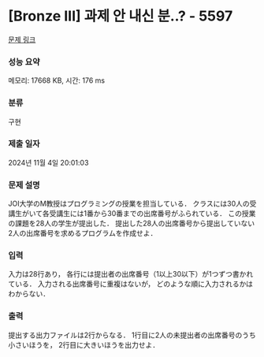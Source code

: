 # [Bronze III] 과제 안 내신 분..? - 5597 

[문제 링크](https://www.acmicpc.net/problem/5597) 

### 성능 요약

메모리: 17668 KB, 시간: 176 ms

### 분류

구현

### 제출 일자

2024년 11월 4일 20:01:03

### 문제 설명

<p>JOI大学のM教授はプログラミングの授業を担当している． クラスには30人の受講生がいて各受講生には1番から30番までの出席番号がふられている． この授業の課題を28人の学生が提出した． 提出した28人の出席番号から提出していない2人の出席番号を求めるプログラムを作成せよ．</p>

### 입력 

 <p>入力は28行あり， 各行には提出者の出席番号（1以上30以下）が1つずつ書かれている． 入力される出席番号に重複はないが， どのような順に入力されるかはわからない．</p>

### 출력 

 <p>提出する出力ファイルは2行からなる． 1行目に2人の未提出者の出席番号のうち小さいほうを， 2行目に大きいほうを出力せよ．</p>

